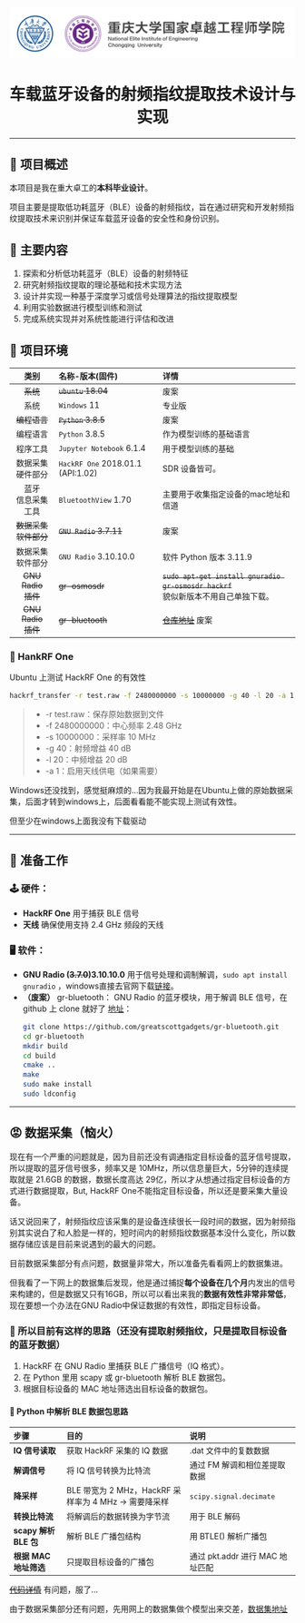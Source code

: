 <img src="./README/CQU-EIE.svg">
<h1 align="center">车载蓝牙设备的射频指纹提取技术设计与实现</h1>

---

## 🎈 项目概述

本项目是我在重大卓工的**本科毕业设计**。

项目主要是提取低功耗蓝牙（BLE）设备的射频指纹，旨在通过研究和开发射频指纹提取技术来识别并保证车载蓝牙设备的安全性和身份识别。

<!-- ## 研究方向 -->

<!-- **低功耗蓝牙** | **通信** | **射频指纹**-->

## 🔬 主要内容

1. 探索和分析低功耗蓝牙（BLE）设备的射频特征
2. 研究射频指纹提取的理论基础和技术实现方法
3. 设计并实现一种基于深度学习或信号处理算法的指纹提取模型
4. 利用实验数据进行模型训练和测试
5. 完成系统实现并对系统性能进行评估和改进

## 🌳 项目环境

|类别|名称-版本(固件)|详情|
|:-:|:-|:-|
|~~系统~~|~~`ubuntu` 18.04~~|废案|
|系统|`Windows` 11|专业版|
|~~编程语言~~|~~`Python` 3.8.5~~|废案|
|编程语言|`Python` 3.8.5|作为模型训练的基础语言|
|程序工具|`Jupyter Notebook` 6.1.4|用于模型训练的基础|
|数据采集<br>硬件部分|`HackRF One` 2018.01.1 (API:1.02)|SDR 设备皆可。|
|蓝牙<br>信息采集工具|`BluetoothView` 1.70|主要用于收集指定设备的mac地址和信道|
|~~数据采集<br>软件部分~~|~~`GNU Radio` 3.7.11~~|废案|
|数据采集<br>软件部分|`GNU Radio` 3.10.10.0|软件 Python 版本 3.11.9|
|~~GNU Radio<br>插件~~|~~gr-osmosdr~~|~~`sudo apt-get install gnuradio gr-osmosdr hackrf`~~ <br>貌似新版本不用自己单独下载。|
|~~GNU Radio<br>插件~~|~~gr-bluetooth~~|~~[仓库地址](https://github.com/greatscottgadgets/gr-bluetooth)~~ 废案|

### 📡 HankRF One

Ubuntu 上测试 HackRF One 的有效性

```BASH
hackrf_transfer -r test.raw -f 2480000000 -s 10000000 -g 40 -l 20 -a 1
```

> - -r test.raw：保存原始数据到文件
> - -f 2480000000：中心频率 2.48 GHz
> - -s 10000000：采样率 10 MHz
> - -g 40：射频增益 40 dB
> - -l 20：中频增益 20 dB
> - -a 1：启用天线供电（如果需要）

 Windows还没找到，感觉挺麻烦的...因为我最开始是在Ubuntu上做的原始数据采集，后面才转到windows上，后面看看能不能实现上测试有效性。

 但至少在windows上面我没有下载驱动

***

## 🔧 准备工作

### 🕹️ 硬件：

- **HackRF One** 用于捕获 BLE 信号
- **天线** 确保使用支持 2.4 GHz 频段的天线

### 🖥️ 软件：

- **GNU Radio (~~3.7.0~~)3.10.10.0** 用于信号处理和调制解调，`sudo apt install gnuradio` ，windows直接去官网下载[链接](https://wiki.gnuradio.org/index.php/InstallingGR)。
- **（废案）** gr-bluetooth： GNU Radio 的蓝牙模块，用于解调 BLE 信号，在 github 上 clone 就好了 [地址](https://github.com/greatscottgadgets/gr-bluetooth.git)： 
  ```BASH
  git clone https://github.com/greatscottgadgets/gr-bluetooth.git
  cd gr-bluetooth
  mkdir build
  cd build
  cmake ..
  make
  sudo make install
  sudo ldconfig
  ```

***

## 😡 数据采集（恼火）

现在有一个严重的问题就是，因为目前还没有调通指定目标设备的蓝牙信号提取，所以提取的蓝牙信号很多，频率又是 10MHz，所以信息量巨大，5分钟的连续提取就是 21.6GB 的数据，数据长度高达 29亿，所以才从想通过指定目标设备的方式进行数据提取，But, HackRF One不能指定目标设备，所以还是要采集大量设备。

话又说回来了，射频指纹应该采集的是设备连续很长一段时间的数据，因为射频指别其实说白了和人脸是一样的，短时间内的射频指纹数据基本没什么变化，所以数据存储应该是目前来说遇到的最大的问题。

目前数据采集部分有点问题，数据量非常大，所以准备先看看网上的数据集进。

但我看了一下网上的数据集后发现，他是通过捕捉**每个设备在几个月**内发出的信号来构建的，但是数据又只有16GB，所以可以看出来我的**数据有效性非常非常低**，现在要想一个办法在GNU Radio中保证数据的有效性，即指定目标设备。

### 🎯 所以目前有这样的思路（还没有提取射频指纹，只是提取目标设备的蓝牙数据）

1. HackRF 在 GNU Radio 里捕获 BLE 广播信号（IQ 格式）。
2. 在 Python 里用 scapy 或 gr-bluetooth 解析 BLE 数据包。
3. 根据目标设备的 MAC 地址筛选出目标设备的数据包。

#### 🚀 Python 中解析 BLE 数据包思路

|步骤|目的|说明|
|:-|:-|:-|
|**IQ 信号读取**|获取 HackRF 采集的 IQ 数据|.dat 文件中的复数数据|
|**解调信号**|将 IQ 信号转换为比特流|通过 FM 解调和相位差提取数据|
|**降采样**|BLE 带宽为 2 MHz，HackRF 采样率为 4 MHz → 需要降采样|`scipy.signal.decimate`|
|**转换比特流**|将解调后的数据转换为字节流|用于 BLE 解码|
|**scapy 解析 BLE 包**|解析 BLE 广播包结构|用 BTLE() 解析广播包|
|**根据 MAC 地址筛选**|只提取目标设备的广播包|通过 pkt.addr 进行 MAC 地址匹配|

~~[代码详情](./BluetoothSignal/ScreeningEquipment.ipynb)~~ 有问题，服了...

由于数据采集部分还有问题，先用网上的数据集做个模型出来交差，[数据集地址](https://zenodo.org/records/3876140#.YBJRIvlKiHs)

<!-- - **python** 用于后续的信号处理和特征提取。 -->